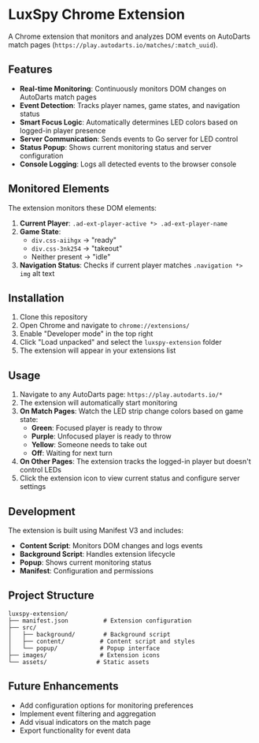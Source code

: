 # LuxSpy Chrome Extension

A Chrome extension that monitors and analyzes DOM events on AutoDarts match pages (`https://play.autodarts.io/matches/:match_uuid`).

## Features

- **Real-time Monitoring**: Continuously monitors DOM changes on AutoDarts match pages
- **Event Detection**: Tracks player names, game states, and navigation status
- **Smart Focus Logic**: Automatically determines LED colors based on logged-in player presence
- **Server Communication**: Sends events to Go server for LED control
- **Status Popup**: Shows current monitoring status and server configuration
- **Console Logging**: Logs all detected events to the browser console

## Monitored Elements

The extension monitors these DOM elements:

1. **Current Player**: `.ad-ext-player-active *> .ad-ext-player-name`
2. **Game State**: 
   - `div.css-aiihgx` → "ready"
   - `div.css-3nk254` → "takeout" 
   - Neither present → "idle"
3. **Navigation Status**: Checks if current player matches `.navigation *> img` alt text

## Installation

1. Clone this repository
2. Open Chrome and navigate to `chrome://extensions/`
3. Enable "Developer mode" in the top right
4. Click "Load unpacked" and select the `luxspy-extension` folder
5. The extension will appear in your extensions list

## Usage

1. Navigate to any AutoDarts page: `https://play.autodarts.io/*`
2. The extension will automatically start monitoring
3. **On Match Pages**: Watch the LED strip change colors based on game state:
   - **Green**: Focused player is ready to throw
   - **Purple**: Unfocused player is ready to throw
   - **Yellow**: Someone needs to take out
   - **Off**: Waiting for next turn
4. **On Other Pages**: The extension tracks the logged-in player but doesn't control LEDs
5. Click the extension icon to view current status and configure server settings

## Development

The extension is built using Manifest V3 and includes:

- **Content Script**: Monitors DOM changes and logs events
- **Background Script**: Handles extension lifecycle
- **Popup**: Shows current monitoring status
- **Manifest**: Configuration and permissions

## Project Structure

```
luxspy-extension/
├── manifest.json          # Extension configuration
├── src/
│   ├── background/        # Background script
│   ├── content/          # Content script and styles
│   └── popup/            # Popup interface
├── images/               # Extension icons
└── assets/              # Static assets
```

## Future Enhancements

- Add configuration options for monitoring preferences
- Implement event filtering and aggregation
- Add visual indicators on the match page
- Export functionality for event data

